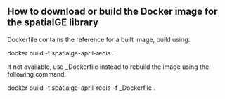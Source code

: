 ## How to download or build the Docker image for the spatialGE library

Dockerfile contains the reference for a built image, build using:

docker build -t spatialge-april-redis .

If not available, use _Dockerfile instead to rebuild the image using the following command:

docker build -t spatialge-april-redis -f _Dockerfile .
